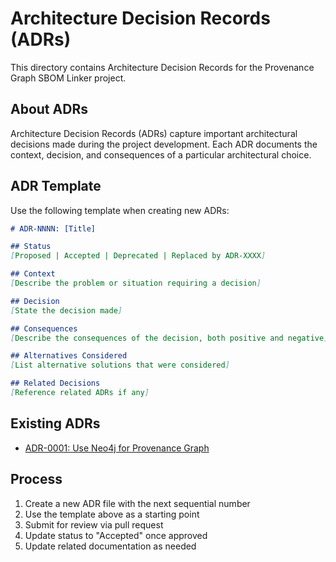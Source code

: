 # Architecture Decision Records (ADRs)

This directory contains Architecture Decision Records for the Provenance Graph SBOM Linker project.

## About ADRs

Architecture Decision Records (ADRs) capture important architectural decisions made during the project development. Each ADR documents the context, decision, and consequences of a particular architectural choice.

## ADR Template

Use the following template when creating new ADRs:

```markdown
# ADR-NNNN: [Title]

## Status
[Proposed | Accepted | Deprecated | Replaced by ADR-XXXX]

## Context
[Describe the problem or situation requiring a decision]

## Decision
[State the decision made]

## Consequences
[Describe the consequences of the decision, both positive and negative]

## Alternatives Considered
[List alternative solutions that were considered]

## Related Decisions
[Reference related ADRs if any]
```

## Existing ADRs

- [ADR-0001: Use Neo4j for Provenance Graph](0001-use-neo4j-for-provenance-graph.md)

## Process

1. Create a new ADR file with the next sequential number
2. Use the template above as a starting point
3. Submit for review via pull request
4. Update status to "Accepted" once approved
5. Update related documentation as needed